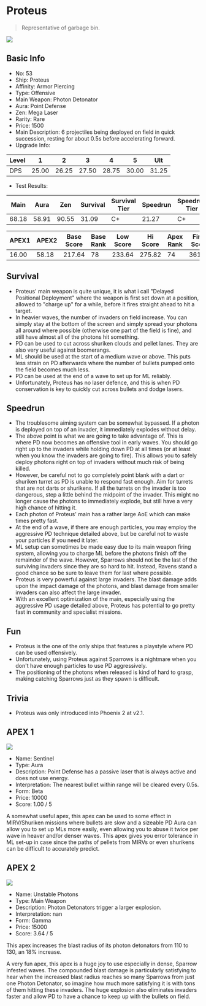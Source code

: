 # Proteus

> Representative of garbage bin.

<img src="/ships/ship_53.png" style={{zoom:1}}/>

## Basic Info

- No: 53
- Ship: Proteus
- Affinity: Armor Piercing
- Type: Offensive
- Main Weapon: Photon Detonator
- Aura: Point Defense
- Zen: Mega Laser
- Rarity: Rare
- Price: 1500
- Main Description: 6 projectiles being deployed on field in quick succession, resting for about 0.5s before accelerating forward.
- Upgrade Info: 

| Level | 1 | 2 | 3 | 4 | 5 | Ult |
|--|--|--|--|--|--|--|
| DPS | 25.00 | 26.25 | 27.50 | 28.75 | 30.00 | 31.25 |

- Test Results: 

| Main | Aura | Zen | Survival | Survival Tier | Speedrun | Speedrun Tier | Fun | Fun Tier |
|--|--|--|--|--|--|--|--|--|
| 68.18 | 58.91 | 90.55 | 31.09 | C+ | 21.27 | C+ | 33.27 | B |

| APEX1 | APEX2 | Base Score | Base Rank | Low Score | Hi Score | Apex Rank | Final Score | FinalRank |
|--|--|--|--|--|--|--|--|--|
| 16.00 | 58.18 | 217.64 | 78 | 233.64 | 275.82 | 74 | 361.45 | 72 |

## Survival

- Proteus' main weapon is quite unique, it is what i call "Delayed Positional Deployment" where the weapon is first set down at a position, allowed to "charge up" for a while, before it fires straight ahead to hit a target.
- In heavier waves, the number of invaders on field increase. You can simply stay at the bottom of the screen and simply spread your photons all around where possible (otherwise one part of the field is fine), and still have almost all of the photons hit something.
- PD can be used to cut across shuriken clouds and pellet lanes. They are also very useful against boomerangs.
- ML should be used at the start of a medium wave or above. This puts less strain on PD afterwards where the number of bullets pumped onto the field becomes much less.
- PD can be used at the end of a wave to set up for ML reliably.
- Unfortunately, Proteus has no laser defence, and this is when PD conservation is key to quickly cut across bullets and dodge lasers.

## Speedrun

- The troublesome aiming system can be somewhat bypassed. If a photon is deployed on top of an invader, it immediately explodes without delay.
- The above point is what we are going to take advantage of. This is where PD now becomes an offensive tool in early waves. You should go right up to the invaders while holding down PD at all times (or at least when you know the invaders are going to fire). This allows you to safely deploy photons right on top of invaders without much risk of being killed.
- However, be careful not to go completely point blank with a dart or shuriken turret as PD is unable to respond fast enough. Aim for turrets that are not darts or shurikens. If all the turrets on the invader is too dangerous, step a little behind the midpoint of the invader. This might no longer cause the photons to immediately explode, but still have a very high chance of hitting it.
- Each photon of Proteus' main has a rather large AoE which can make times pretty fast.
- At the end of a wave, if there are enough particles, you may employ the aggressive PD technique detailed above, but be careful not to waste your particles if you need it later.
- ML setup can sometimes be made easy due to its main weapon firing system, allowing you to charge ML before the photons finish off the remainder of the wave. However, Sparrows should not be the last of the surviving invaders since they are so hard to hit. Instead, Ravens stand a good chance so be sure to leave them for last where possible.
- Proteus is very powerful against large invaders. The blast damage adds upon the impact damage of the photons, and blast damage from smaller invaders can also affect the large invader.
- With an excellent optimization of the main, especially using the aggressive PD usage detailed above, Proteus has potential to go pretty fast in community and specialist missions.

## Fun

- Proteus is the one of the only ships that features a playstyle where PD can be used offensively.
- Unfortunately, using Proteus against Sparrows is a nightmare when you don't have enough particles to use PD aggressively.
- The positioning of the photons when released is kind of hard to grasp, making catching Sparrows just as they spawn is difficult.

## Trivia

- Proteus was only introduced into Phoenix 2 at v2.1.

## APEX 1

<img src="/ships/ship_53_apex_1.png" style={{zoom:1}}/>

- Name: Sentinel
- Type: Aura
- Description: Point Defense has a passive laser that is always active and does not use energy.
- Interpretation: The nearest bullet within range will be cleared every 0.5s.
- Form: Beta
- Price: 10000
- Score: 1.00 / 5

A somewhat useful apex, this apex can be used to some effect in MIRV/Shuriken missions where bullets are slow and a sizeable PD Aura can allow you to set up MLs more easily, even allowing you to abuse it twice per wave in heaver and/or denser waves. This apex gives you error tolerance in ML set-up in case since the paths of pellets from MIRVs or even shurikens can be difficult to accurately predict.

## APEX 2

<img src="/ships/ship_53_apex_2.png" style={{zoom:1}}/>

- Name: Unstable Photons
- Type: Main Weapon
- Description: Photon Detonators trigger a larger explosion.
- Interpretation: nan
- Form: Gamma
- Price: 15000
- Score: 3.64 / 5

This apex increases the blast radius of its photon detonators from 110 to 130, an 18% increase.

A very fun apex, this apex is a huge joy to use especially in dense, Sparrow infested waves. The compounded blast damage is particularly satisfying to hear when the increased blast radius reaches so many Sparrows from just one Photon Detonator, so imagine how much more satisfying it is with tons of them hitting these invaders. The huge explosion also eliminates invaders faster and allow PD to have a chance to keep up with the bullets on field.
